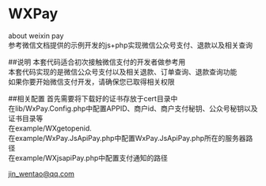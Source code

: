 # WXPay
about weixin pay<br/>
参考微信文档提供的示例开发的js+php实现微信公众号支付、退款以及相关查询<br/>

##说明
本套代码适合初次接触微信支付的开发者做参考用<br/>
本套代码实现的是微信公众号支付以及相关退款、订单查询、退款查询功能<br/>
如果你要开始微信支付开发，请确保您已取得相关权限<br/>

##相关配置
首先需要将下载好的证书存放于cert目录中<br/>
在lib/WxPay.Config.php中配置APPID、商户id、商户支付秘钥、公众号秘钥以及证书目录等<br/>
在example/WXgetopenid.<br/>
在example/WxPay.JsApiPay.php中配置WxPay.JsApiPay.php所在的服务器路径<br/>
在example/WXjsapiPay.php中配置支付通知的路径<br/>

jin_wentao@qq.com
